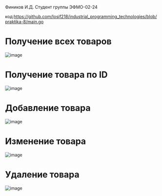 Фиников И.Д. Студент группы ЭФМО-02-24

код:https://github.com/Iosif218/industrial_programming_technologies/blob/praktika-8/main.go

# Получение всех товаров
![image](https://github.com/user-attachments/assets/ee656993-6fda-4d6f-b3f0-c6c3573f156f)
# Получение товара по ID
![image](https://github.com/user-attachments/assets/3a4ce04f-2a27-42fe-ba56-8cb4fe1d3660)
# Добавление товара
![image](https://github.com/user-attachments/assets/5e4c2bf0-0ce8-442b-907d-eea7f9645cf5)
# Изменение товара
![image](https://github.com/user-attachments/assets/dd2c7fad-1f91-4527-b3df-76d943977699)
# Удаление товара
![image](https://github.com/user-attachments/assets/f0b7514c-d87b-4aab-ba23-0f0d75bbdd98)



